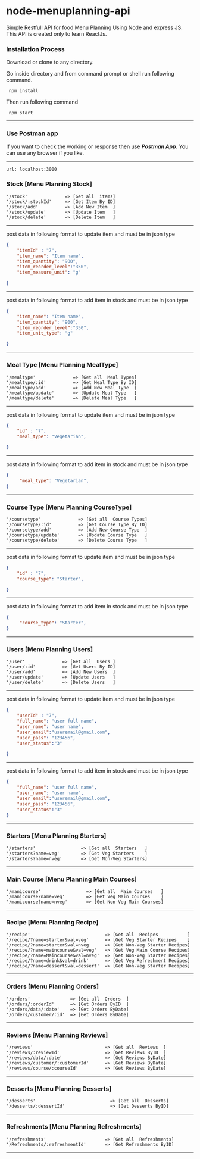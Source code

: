 # node-menuplanning-api

Simple Restfull API for food Menu Planning Using Node and express JS.
This API is created only to learn ReactJs.

### Installation Process
 Download or clone to any directory.

 Go inside directory and from command prompt or shell run following command.
```shell
 npm install
 ```

Then run following command
```shell
 npm start
 ``` 
-----------------------------------------     

### Use Postman app
If you want to check the working or response  then use ***Postman App***. You can use any browser if you like.

-----------------------------------------

```
url: localhost:3000
```

### Stock [Menu Planning Stock]
```url
'/stock'              => [Get all  items]
'/stock/:stockId'     => [Get Item By ID]
'/stock/add'          => [Add New Item  ]
'/stock/update'       => [Update Item   ]
'/stock/delete'       => [Delete Item   ]
```
-----------------------------------------

post data in following format to update item and must be in json type
```json
{
    "itemId" : "7",
    "item_name": "Item name",
    "item_quantity": "900",
    "item_reorder_level":"350",
    "item_measure_unit": "g"

}
```
-----------------------------------------
post data in following format to add item in stock and must be in json type
```json
{
    "item_name": "Item name",
    "item_quantity": "900",
    "item_reorder_level":"350",
    "item_unit_type": "g"

}
```

-----------------------------------------

### Meal Type [Menu Planning MealType]
```url
'/mealtype'              => [Get all  Meal Types]
'/mealtype/:id'          => [Get Meal Type By ID]
'/mealtype/add'          => [Add New Meal Type  ]
'/mealtype/update'       => [Update Meal Type   ]
'/mealtype/delete'       => [Delete Meal Type   ]
```
-----------------------------------------

post data in following format to update item and must be in json type
```json
{
    "id" : "7",
    "meal_type": "Vegetarian",

}
```
-----------------------------------------
post data in following format to add item in stock and must be in json type
```json
{
     "meal_type": "Vegetarian",
}
```
-----------------------------------------

### Course Type [Menu Planning CourseType]
```url
'/coursetype'              => [Get all  Course Types]
'/coursetype/:id'          => [Get Course Type By ID]
'/coursetype/add'          => [Add New Course Type  ]
'/coursetype/update'       => [Update Course Type   ]
'/coursetype/delete'       => [Delete Course Type   ]
```
-----------------------------------------

post data in following format to update item and must be in json type
```json
{
    "id" : "7",
    "course_type": "Starter",

}
```
-----------------------------------------
post data in following format to add item in stock and must be in json type
```json
{
     "course_type": "Starter",
}
```
-----------------------------------------
### Users [Menu Planning Users]
```url
'/user'              => [Get all  Users ]
'/user/:id'          => [Get Users By ID]
'/user/add'          => [Add New Users  ]
'/user/update'       => [Update Users   ]
'/user/delete'       => [Delete Users   ]
```
-----------------------------------------

post data in following format to update item and must be in json type
```json
{
    "userId" : "7",
    "full_name": "user full name",
    "user_name": "user name",
    "user_email":"useremail@gmail.com",
    "user_pass": "123456",
    "user_status":"3"

}
```
-----------------------------------------
post data in following format to add item in stock and must be in json type
```json
{
    "full_name": "user full name",
    "user_name": "user name",
    "user_email":"useremail@gmail.com",
    "user_pass": "123456",
    "user_status":"3"
}
```

-----------------------------------------
### Starters [Menu Planning Starters]
```url
'/starters'                 => [Get all  Starters   ]
'/starters?name=veg'        => [Get Veg Starters    ]
'/starters?name=nveg'       => [Get Non-Veg Starters]
```

-----------------------------------------
### Main Course [Menu Planning Main Courses]
```url
'/manicourse'                 => [Get all  Main Courses   ]
'/manicourse?name=veg'        => [Get Veg Main Courses    ]
'/manicourse?name=nveg'       => [Get Non-Veg Main Courses]
```

-----------------------------------------
### Recipe [Menu Planning Recipe]
```url
'/recipe'                            => [Get all  Recipes           ]
'/recipe/?name=starter&val=veg'      => [Get Veg Starter Recipes    ]
'/recipe/?name=starter&val=nveg'     => [Get Non-Veg Starter Recipes]
'/recipe/?name=maincourse&val=veg'   => [Get Veg Main Course Recipes]
'/recipe/?name=Maincourse&val=nveg'  => [Get Non-Veg Starter Recipes]
'/recipe/?name=drink&val=drink'      => [Get Veg Refreshment Recipes]
'/recipe/?name=dessert&val=dessert'  => [Get Non-Veg Starter Recipes]
```
-----------------------------------------

### Orders [Menu Planning Orders]
```url
'/orders'               => [Get all  Orders  ]
'/orders/:orderId'      => [Get Orders ByID  ]
'/orders/data/:date'    => [Get Orders ByDate]
'/orders/customer/:id'  => [Get Orders ByDate]
```
-----------------------------------------


### Reviews [Menu Planning Reviews]
```url
'/reviews'                           => [Get all  Reviews  ]
'/reviews/:reviewId'                 => [Get Reviews ByID  ]
'/reviews/data/:date'                => [Get Reviews ByDate]
'/reviews/customer/:customerId'      => [Get Reviews ByDate]
'/reviews/course/:courseId'          => [Get Reviews ByDate]
```
-----------------------------------------


### Desserts [Menu Planning Desserts]
```url
'/desserts'                            => [Get all  Desserts]
'/desserts/:dessertId'                 => [Get Desserts ByID]
```
-----------------------------------------

### Refreshments [Menu Planning Refreshments]
```url
'/refreshments'                      => [Get all  Refreshments]
'/Refreshments/:refreshmentId'       => [Get Refreshments ByID]
```
-----------------------------------------




